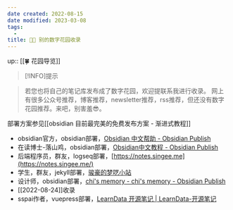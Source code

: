 ```yaml
---
date created: 2022-08-15
date modified: 2023-03-08
tags:
  - 
title: 👬🏻 别的数字花园收录
---
```


up:: [[🍀 花园导览]]

>[!INFO]提示

>

>若您也将自己的笔记库发布成了数字花园，欢迎提联系我进行收录。
>网上有很多公众号推荐，博客推荐，newsletter推荐，rss推荐，但还没有数字花园推荐。来吧，别害羞😎。

部署方案参见[[obsidian 目前最完美的免费发布方案 - 渐进式教程]]

- obsidian官方，obsidian部署，[Obsidian 中文帮助 - Obsidian Publish](https://publish.obsidian.md/help-zh/)
- 在读博士-落山鸡，obsidian部署，[Obsidian中文教程 - Obsidian Publish](https://publish.obsidian.md/chinesehelp)
- 后端程序员，群友，logseq部署，[https://notes.singee.me](https://notes.singee.me/)
- 学生，群友，jekyll部署，[骏豪的梦呓小站](https://notes.zustcv.fun)
- 设计师，obsidian部署，[chi's memory - chi's memory - Obsidian Publish](https://publish.obsidian.md/chiux/chi's+memory)
- [[2022-08-24]]收录
- sspai作者，vuepress部署，[LearnData 开源笔记 | LearnData-开源笔记](https://newzone.top/)

